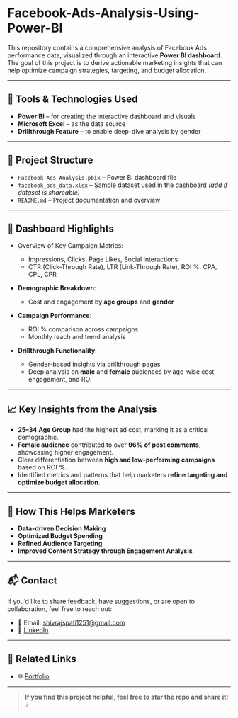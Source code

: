 # Facebook-Ads-Analysis-Using-Power-BI

This repository contains a comprehensive analysis of Facebook Ads performance data, visualized through an interactive **Power BI dashboard**. The goal of this project is to derive actionable marketing insights that can help optimize campaign strategies, targeting, and budget allocation.

---

## 🔧 Tools & Technologies Used

- **Power BI** – for creating the interactive dashboard and visuals  
- **Microsoft Excel** – as the data source  
- **Drillthrough Feature** – to enable deep-dive analysis by gender

---

## 📁 Project Structure

- `Facebook_Ads_Analysis.pbix` – Power BI dashboard file  
- `facebook_ads_data.xlsx` – Sample dataset used in the dashboard *(add if dataset is shareable)*  
- `README.md` – Project documentation and overview  

---

## 📌 Dashboard Highlights

- Overview of Key Campaign Metrics:  
  - Impressions, Clicks, Page Likes, Social Interactions  
  - CTR (Click-Through Rate), LTR (Link-Through Rate), ROI %, CPA, CPL, CPR

- **Demographic Breakdown**:  
  - Cost and engagement by **age groups** and **gender**

- **Campaign Performance**:  
  - ROI % comparison across campaigns  
  - Monthly reach and trend analysis

- **Drillthrough Functionality**:  
  - Gender-based insights via drillthrough pages  
  - Deep analysis on **male** and **female** audiences by age-wise cost, engagement, and ROI

---

## 📈 Key Insights from the Analysis

- **25–34 Age Group** had the highest ad cost, marking it as a critical demographic.
- **Female audience** contributed to over **96% of post comments**, showcasing higher engagement.
- Clear differentiation between **high and low-performing campaigns** based on ROI %.
- Identified metrics and patterns that help marketers **refine targeting and optimize budget allocation**.

---

## 🎯 How This Helps Marketers

- **Data-driven Decision Making**  
- **Optimized Budget Spending**  
- **Refined Audience Targeting**  
- **Improved Content Strategy through Engagement Analysis**

---

## 📬 Contact

If you’d like to share feedback, have suggestions, or are open to collaboration, feel free to reach out:

- 📧 Email: shivrajspati1251@gmail.com  
- 💼 [LinkedIn](https://www.linkedin.com/in/shivraj-patil-1961b4307?lipi=urn%3Ali%3Apage%3Ad_flagship3_profile_view_base_contact_details%3BDlVIEJXbTISQGRJs5Ed%2BAg%3D%3D)

---

## 🔗 Related Links

- 🌐 [Portfolio](https://shivraj-patil-da.github.io/shivrajpatil.github.io/)  

---

> **If you find this project helpful, feel free to star the repo and share it!** ⭐


